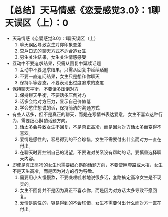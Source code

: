 # 【总结】天马情感《恋爱感觉3.0》：1聊天误区（上）：0

-   天马情感《恋爱感觉3.0》：1聊天误区（上）
    1.  聊天误区导致女生对你印象变差
    2.  查戶口式的聊天方式不适合追女生
    3.  男生关注结果，女生关注情感感受
-   互动中不要追求结果，只需从回复中延续话题
    1.  互动中不要追求结果，只需从回复中延续话题
    2.  不要一直追问结果，女生只是想和你聊天
    3.  保持平等姿态，不要表现出过度追求的态度
-   保持聊天平衡，不要话多压倒对方
    1.  保持聊天平衡，不要话多压倒对方
    2.  话多会给对方压力，显示自己价值低
    3.  学会憋住想说的话，保持简洁的沟通方式
-   有些人话多，但不是真正的聊天，而是在写情书表达爱意，女生不喜欢这种行为，需要细心斟酌话题方向。
    1.  话太多会导致女生不回复，不是真正高冷，而是因为对方话太多而变得不喜欢。
    2.  爱情是感性的，容易得到的不会珍惜，女生不需要付出什么而对方一直在付出。
    3.  在聊天时要控制自己的渴望，不要说对关系没有帮助的话，要慎重选择聊天内容。
-   即使是真正高冷的女生也需要细心斟酌话题方向，不要使用套路或大招，女生不是天生高冷，而是因为对方的行为导致。
    1.  需要用小火慢慢熬，不要嘰哩呱啦地说很多话，套路搞定高冷女生是不现实的。
    2.  女生不回复并不是因为真正不喜欢你，而是因为对方话太多导致不愿回复。
    3.  爱情是感性的，容易得到的不会珍惜，女生不需要付出什么而对方一直在付出。